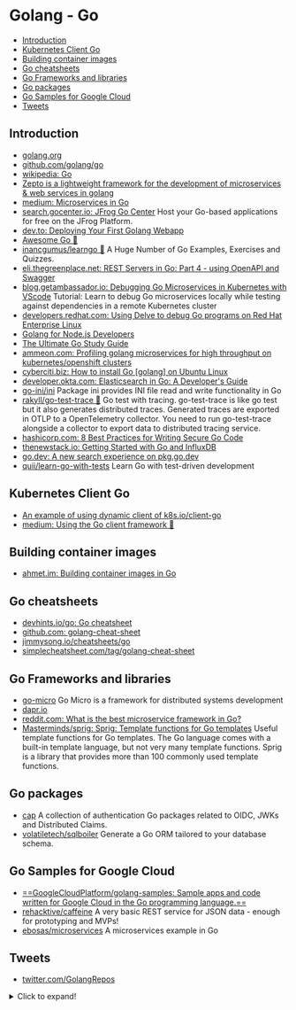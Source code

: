 # Golang - Go
- [Introduction](#introduction)
- [Kubernetes Client Go](#kubernetes-client-go)
- [Building container images](#building-container-images)
- [Go cheatsheets](#go-cheatsheets)
- [Go Frameworks and libraries](#go-frameworks-and-libraries)
- [Go packages](#go-packages)
- [Go Samples for Google Cloud](#go-samples-for-google-cloud)
- [Tweets](#tweets)
## Introduction
- [golang.org](https://golang.org/)
- [github.com/golang/go](https://github.com/golang/go)
- [wikipedia: Go](https://en.wikipedia.org/wiki/Go_(programming_language))
- [Zepto is a lightweight framework for the development of microservices & web services in golang](https://github.com/go-zepto/zepto)
- [medium: Microservices in Go](https://medium.com/seek-blog/microservices-in-go-2fc1570f6800)
- [search.gocenter.io: JFrog Go Center](https://search.gocenter.io/) Host your Go-based applications for free on the JFrog Platform.
- [dev.to: Deploying Your First Golang Webapp](https://dev.to/heroku/deploying-your-first-golang-webapp-11b3)
- [Awesome Go 🌟](https://github.com/avelino/awesome-go)
- [inancgumus/learngo 🌟](https://github.com/inancgumus/learngo) A Huge Number of Go Examples, Exercises and Quizzes.
- [eli.thegreenplace.net: REST Servers in Go: Part 4 - using OpenAPI and Swagger](https://eli.thegreenplace.net/2021/rest-servers-in-go-part-4-using-openapi-and-swagger/)
- [blog.getambassador.io: Debugging Go Microservices in Kubernetes with VScode](https://blog.getambassador.io/debugging-go-microservices-in-kubernetes-with-vscode-a36beb48ef1) Tutorial: Learn to debug Go microservices locally while testing against dependencies in a remote Kubernetes cluster
- [developers.redhat.com: Using Delve to debug Go programs on Red Hat Enterprise Linux](https://developers.redhat.com/blog/2021/03/03/using-delve-to-debug-go-programs-on-red-hat-enterprise-linux/)
- [Golang for Node.js Developers](https://github.com/miguelmota/golang-for-nodejs-developers)
- [The Ultimate Go Study Guide](https://github.com/hoanhan101/ultimate-go)
- [ammeon.com: Profiling golang microservices for high throughput on kubernetes/openshift clusters](https://www.ammeon.com/profiling-golang-microservices-for-high-throughput-on-kubernetes-openshift-clusters/)
- [cyberciti.biz: How to install Go [golang] on Ubuntu Linux](https://www.cyberciti.biz/faq/how-to-install-gol-ang-on-ubuntu-linux/)
- [developer.okta.com: Elasticsearch in Go: A Developer's Guide](https://developer.okta.com/blog/2021/04/23/elasticsearch-go-developers-guide)
- [go-ini/ini](https://github.com/go-ini/ini) Package ini provides INI file read and write functionality in Go
- [rakyll/go-test-trace 🌟](https://github.com/rakyll/go-test-trace) Go test with tracing. go-test-trace is like go test but it also generates distributed traces. Generated traces are exported in OTLP to a OpenTelemetry collector. You need to run go-test-trace alongside a collector to export data to distributed tracing service.
- [hashicorp.com: 8 Best Practices for Writing Secure Go Code](https://www.hashicorp.com/resources/8-best-practices-for-writing-secure-go-code)
- [thenewstack.io: Getting Started with Go and InfluxDB](https://thenewstack.io/getting-started-with-go-and-influxdb/)
- [go.dev: A new search experience on pkg.go.dev](https://go.dev/blog/pkgsite-search-redesign)
- [quii/learn-go-with-tests](https://github.com/quii/learn-go-with-tests) Learn Go with test-driven development

## Kubernetes Client Go
- [An example of using dynamic client of k8s.io/client-go](https://ymmt2005.hatenablog.com/entry/2020/04/14/An_example_of_using_dynamic_client_of_k8s.io/client-go)
- [medium: Using the Go client framework 🌟](https://medium.com/programming-kubernetes/building-stuff-with-the-kubernetes-api-part-4-using-go-b1d0e3c1c899)

## Building container images
- [ahmet.im: Building container images in Go](https://ahmet.im/blog/building-container-images-in-go/)

## Go cheatsheets
- [devhints.io/go: Go cheatsheet](https://devhints.io/go)
- [github.com: golang-cheat-sheet](https://github.com/a8m/golang-cheat-sheet)
- [jimmysong.io/cheatsheets/go](https://jimmysong.io/cheatsheets/go)
- [simplecheatsheet.com/tag/golang-cheat-sheet](https://simplecheatsheet.com/tag/golang-cheat-sheet/)

## Go Frameworks and libraries
- [go-micro](https://github.com/asim/go-micro) Go Micro is a framework for distributed systems development
- [dapr.io](https://dapr.io)
- [reddit.com: What is the best microservice framework in Go?](https://www.reddit.com/r/golang/comments/jnv4bd/what_is_the_best_microservice_framework_in_go/)
- [Masterminds/sprig: Sprig: Template functions for Go templates](https://github.com/Masterminds/sprig) Useful template functions for Go templates. The Go language comes with a built-in template language, but not very many template functions. Sprig is a library that provides more than 100 commonly used template functions.

## Go packages
- [cap](https://github.com/hashicorp/cap) A collection of authentication Go packages related to OIDC, JWKs and Distributed Claims.
- [volatiletech/sqlboiler](https://github.com/volatiletech/sqlboiler) Generate a Go ORM tailored to your database schema.

## Go Samples for Google Cloud
- [==GoogleCloudPlatform/golang-samples: Sample apps and code written for Google Cloud in the Go programming language.==](https://github.com/GoogleCloudPlatform/golang-samples)
- [rehacktive/caffeine](https://github.com/rehacktive/caffeine) A very basic REST service for JSON data - enough for prototyping and MVPs!
- [ebosas/microservices](https://github.com/ebosas/microservices) A microservices example in Go

## Tweets
- [twitter.com/GolangRepos](https://twitter.com/GolangRepos)

<details>
  <summary>Click to expand!</summary>

<center>
<blockquote class="twitter-tweet"><p lang="en" dir="ltr">If I were a system administrator looking to learn a new programming language it would be Go.<br><br>So many of our tools including Kubernetes, Prometheus, and Terraform are written, and extended, in Go that it&#39;s almost a requirement next to learning Bash. <a href="https://t.co/OfZmGo4uP5">https://t.co/OfZmGo4uP5</a></p>&mdash; Kelsey Hightower (@kelseyhightower) <a href="https://twitter.com/kelseyhightower/status/1336097427586129920?ref_src=twsrc%5Etfw">December 7, 2020</a></blockquote> <script async src="https://platform.twitter.com/widgets.js" charset="utf-8"></script>

<blockquote class="twitter-tweet"><p lang="en" dir="ltr">✨ Freshly released: go-test-trace. Allows you to generate distributed trace spans from <a href="https://twitter.com/hashtag/golang?src=hash&amp;ref_src=twsrc%5Etfw">#golang</a> test cases and can participate into an existing distributed trace. Useful to diagnose CI/CD or to run locally. <a href="https://t.co/ypLt3sg5MW">https://t.co/ypLt3sg5MW</a> <a href="https://t.co/hGfNJUxi81">pic.twitter.com/hGfNJUxi81</a></p>&mdash; Jaana Dogan ヤナ ドガン (@rakyll) <a href="https://twitter.com/rakyll/status/1440368144430759949?ref_src=twsrc%5Etfw">September 21, 2021</a></blockquote> <script async src="https://platform.twitter.com/widgets.js" charset="utf-8"></script>

<blockquote class="twitter-tweet"><p lang="en" dir="ltr">How I write HTTP services in <a href="https://twitter.com/hashtag/golang?src=hash&amp;ref_src=twsrc%5Etfw">#golang</a> has changed over the years... here&#39;s my current style.<br><br>(Please consider sharing this with somebody you know who&#39;s learning Go.)<br><br>It&#39;s a yarn... 🧶<br><br>1/13</p>&mdash; Mat Ryer (@matryer) <a href="https://twitter.com/matryer/status/1445013230858952705?ref_src=twsrc%5Etfw">October 4, 2021</a></blockquote> <script async src="https://platform.twitter.com/widgets.js" charset="utf-8"></script>
</center>
</details>